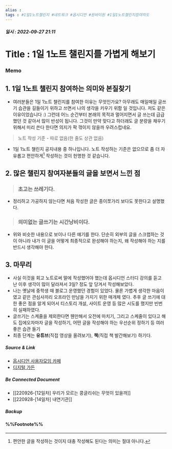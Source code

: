 ```yaml
---
alias : 
tags : #1일1노트챌린지 #네트워크 #옵시디언 #원바이원 #1일1노트챌린지참여의도
---
```


##### 일시 : 2022-09-27 21:11

# Title : 1일 1노트 챌린지를 가볍게 해보기

### Memo

## 1. 1일 1노트 챌린지 참여하는 의미와 본질찾기
- 여러분들은 1일 1노트 챌린지를 참여한 이유는 무엇인가요? 아무래도 매일매일 글쓰기 습관을 길들이기 위하고 쓰면서 나의 생각을 키우기 위함 일 것입니다. 저도 같은 이유이었습니다 :)
  그런데 어느 순간부터 본래의 목적과 멀어지면서 글 쓰는데 급급했던 것 같아서 많이 반성이 됩니다. 그것이 만약 맞다고 하더래도 글 분량을 채우기 위해서 미리 쓴다 한다면 의지가 팍 꺾이지 않을까 우려스럽네요.

> 노트 작성 기준 
> \- 따로 없음(한 줄도 상관 없음)

- 1일 1노트 챌린지 공지내용 중 하나입니다. 노트 작성하는 기준은 없으므로 좀 더 자유롭고 편안하게[^1] 작성하는 것이 헌명한 것 같습니다.

## 2. 많은 챌린지 참여자분들의 글을 보면서 느낀 점

> ### 초고는 쓰레기다. 
- 정리하고 가공하지 않는다면 처음 작성한 글은 종이쪼가리 보다도 못한다고 설명했다.

> ### 의미없는 글쓰기는 시간낭비이다. 
- 위와 비슷한 내용으로 보이나 다른 얘기를 한다. 단순히 외부의 글을 스크랩하는 것이 아니라 내가 이 글을 어떻게 최종적으로 완성해야 하는지, 왜 작성해야 하는 지를 반드시 생각해야 한다.

## 3. 마무리
- 사실 이것을 회고 노트로써 말에 작성했어야 했는데 옵시디언 스터디 강의를 듣고 난 이후 생각이 많이 달라져서 3일? 정도 앞 당겨서 작성해보았다.
- 나는 옛날에 중학생 때 블로그 운영했던 경험이 있었다. 물론 가볍게 생각한 마음이 였고 같은 관심사끼리 오프라인 만남을 가지기 위한 매개체 였다. 추후 글 쓰기에 대한 좋은 점을 알게 되어서 티스토리 개설, 사이트 운영 등 많은 시도를 했지만 빈번히 실패하였다.
- 글쓰기는 스케줄을 제외한다면 웬만해서 오전에 마치기, 그리고 스케줄이 있다고 해도 집에오자마자 글을 작성하기, 어떤 글을 작성해야 하는 우선순위 정하기 등 여러 좋은 습관 들기
- 최종 단계는 **유튜브**(직접 영상을 올려보기), **책**(직접 책 발간해보기) 하기다.

##### Source & Link
- [옵시디언 사용자모임 카페](https://cafe.naver.com/obsidianary/1873)
- [디지털 가든](https://chunghasull.netlify.app/220927-13일차-9월-달-회고-노트)

##### Be Connected Document
- [[220926-[12일차] 우리가 모르는 콩글리쉬는 무엇이 있을까]]
- [[220928-[14일차] 내연기관]]

##### Backup


#### %%Footnote%%

[^1]: 편안한 글을 작성하는 것이지 대충 작성해도 된다는 의미는 절대 아니다.